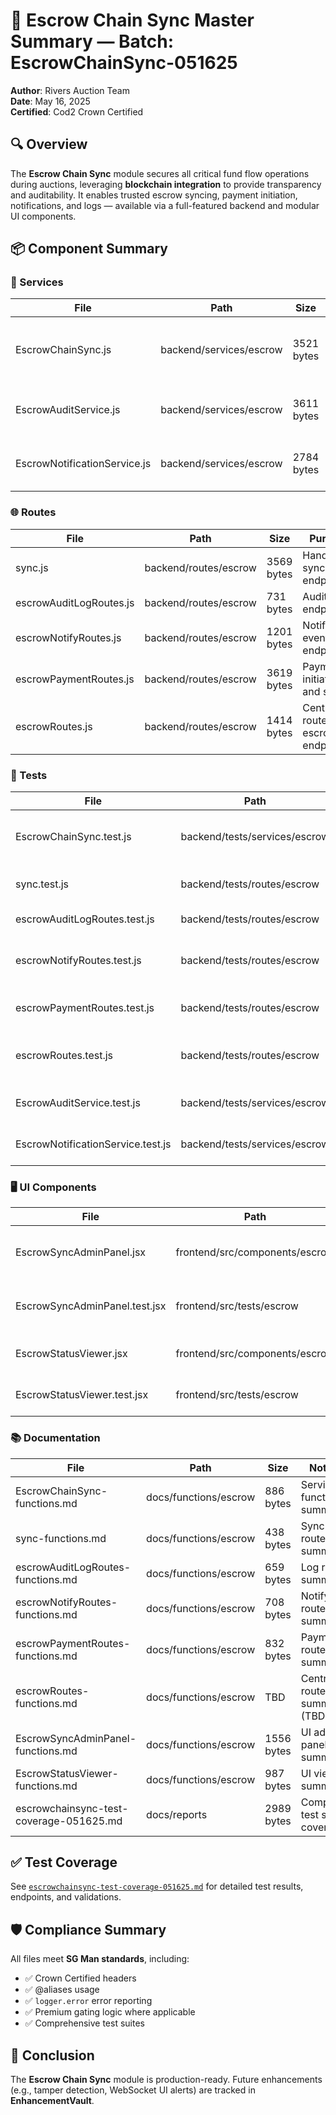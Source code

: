 # 👑 Escrow Chain Sync Master Summary — Batch: EscrowChainSync-051625
**Author**: Rivers Auction Team  
**Date**: May 16, 2025  
**Certified**: Cod2 Crown Certified

## 🔍 Overview
The **Escrow Chain Sync** module secures all critical fund flow operations during auctions, leveraging **blockchain integration** to provide transparency and auditability. It enables trusted escrow syncing, payment initiation, notifications, and logs — available via a full-featured backend and modular UI components.

## 📦 Component Summary

### 🔧 Services
| File | Path | Size | Purpose | Compliance |
|------|------|------|---------|------------|
| EscrowChainSync.js | backend/services/escrow | 3521 bytes | Syncs escrow actions to DB and blockchain | ✅ Crown Certified |
| EscrowAuditService.js | backend/services/escrow | 3611 bytes | Handles audit log storage & retrieval | ✅ Crown Certified |
| EscrowNotificationService.js | backend/services/escrow | 2784 bytes | Manages escrow event notifications | ✅ Crown Certified |

### 🌐 Routes
| File | Path | Size | Purpose | Compliance |
|------|------|------|---------|------------|
| sync.js | backend/routes/escrow | 3569 bytes | Handles sync endpoints | ✅ Crown Certified |
| escrowAuditLogRoutes.js | backend/routes/escrow | 731 bytes | Audit log endpoints | ✅ Crown Certified |
| escrowNotifyRoutes.js | backend/routes/escrow | 1201 bytes | Notification event endpoints | ✅ Crown Certified |
| escrowPaymentRoutes.js | backend/routes/escrow | 3619 bytes | Payment initiation and status | ✅ Crown Certified |
| escrowRoutes.js | backend/routes/escrow | 1414 bytes | Central router for escrow endpoints | ✅ Crown Certified |

### 🧪 Tests
| File | Path | Size | Purpose | Compliance |
|------|------|------|---------|------------|
| EscrowChainSync.test.js | backend/tests/services/escrow | 3681 bytes | Validates sync, blockchain logic | ✅ Crown Certified |
| sync.test.js | backend/tests/routes/escrow | 4075 bytes | Tests sync API endpoints | ✅ Crown Certified |
| escrowAuditLogRoutes.test.js | backend/tests/routes/escrow | 3866 bytes | Tests audit log APIs | ✅ Crown Certified |
| escrowNotifyRoutes.test.js | backend/tests/routes/escrow | 4276 bytes | Tests notify APIs & WebSocket | ✅ Crown Certified |
| escrowPaymentRoutes.test.js | backend/tests/routes/escrow | 4522 bytes | Tests payment APIs | ✅ Crown Certified |
| escrowRoutes.test.js | backend/tests/routes/escrow | 2511 bytes | Tests central router delegation | ✅ Crown Certified |
| EscrowAuditService.test.js | backend/tests/services/escrow | 5660 bytes | Validates audit log service | ✅ Crown Certified |
| EscrowNotificationService.test.js | backend/tests/services/escrow | 4124 bytes | Validates notification service | ✅ Crown Certified |

### 🖥️ UI Components
| File | Path | Size | Purpose | Compliance |
|------|------|------|---------|------------|
| EscrowSyncAdminPanel.jsx | frontend/src/components/escrow | 5997 bytes | Admin dashboard for sync control | ✅ Crown Certified |
| EscrowSyncAdminPanel.test.jsx | frontend/src/tests/escrow | 5011 bytes | Tests panel rendering & logic | ✅ Crown Certified |
| EscrowStatusViewer.jsx | frontend/src/components/escrow | 4166 bytes | Displays escrow statuses | ✅ Crown Certified |
| EscrowStatusViewer.test.jsx | frontend/src/tests/escrow | 4181 bytes | Tests status viewer UX | ✅ Crown Certified |

### 📚 Documentation
| File | Path | Size | Notes |
|------|------|------|-------|
| EscrowChainSync-functions.md | docs/functions/escrow | 886 bytes | Service functions summary |
| sync-functions.md | docs/functions/escrow | 438 bytes | Sync route summary |
| escrowAuditLogRoutes-functions.md | docs/functions/escrow | 659 bytes | Log route summary |
| escrowNotifyRoutes-functions.md | docs/functions/escrow | 708 bytes | Notify route summary |
| escrowPaymentRoutes-functions.md | docs/functions/escrow | 832 bytes | Payment route summary |
| escrowRoutes-functions.md | docs/functions/escrow | TBD | Central router summary (TBD) |
| EscrowSyncAdminPanel-functions.md | docs/functions/escrow | 1556 bytes | UI admin panel summary |
| EscrowStatusViewer-functions.md | docs/functions/escrow | 987 bytes | UI viewer summary |
| escrowchainsync-test-coverage-051625.md | docs/reports | 2989 bytes | Complete test suite coverage |

## ✅ Test Coverage
See [`escrowchainsync-test-coverage-051625.md`](./escrowchainsync-test-coverage-051625.md) for detailed test results, endpoints, and validations.

## 🛡 Compliance Summary
All files meet **SG Man standards**, including:
- ✅ Crown Certified headers
- ✅ @aliases usage
- ✅ `logger.error` error reporting
- ✅ Premium gating logic where applicable
- ✅ Comprehensive test suites

## 🚀 Conclusion
The **Escrow Chain Sync** module is production-ready. Future enhancements (e.g., tamper detection, WebSocket UI alerts) are tracked in **EnhancementVault**.
